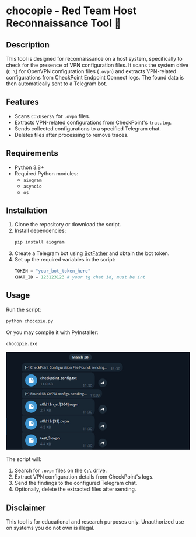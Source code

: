 # chocopie - Red Team Host Reconnaissance Tool 🥧

## Description
This tool is designed for reconnaissance on a host system, specifically to check for the presence of VPN configuration files. It scans the system drive (`C:\`) for OpenVPN configuration files (`.ovpn`) and extracts VPN-related configurations from CheckPoint Endpoint Connect logs. The found data is then automatically sent to a Telegram bot.

## Features
- Scans `C:\Users\` for `.ovpn` files.
- Extracts VPN-related configurations from CheckPoint's `trac.log`.
- Sends collected configurations to a specified Telegram chat.
- Deletes files after processing to remove traces.

## Requirements
- Python 3.8+
- Required Python modules:
  - `aiogram`
  - `asyncio`
  - `os`


## Installation
1. Clone the repository or download the script.
2. Install dependencies:
   ```bash
   pip install aiogram
   ```
3. Create a Telegram bot using [BotFather](https://t.me/BotFather) and obtain the bot token.
4. Set up the required variables in the script:
   ```python
   TOKEN = "your_bot_token_here"
   CHAT_ID = 123123123 # your tg chat id, must be int
   ```

## Usage
Run the script:
```bash
python chocopie.py
```
Or you may compile it with PyInstaller:
```bash
chocopie.exe
```
![POC](https://github.com/s0ld13rr/chocopie/blob/main/PoC.jpg)

The script will:
1. Search for `.ovpn` files on the `C:\` drive.
2. Extract VPN configuration details from CheckPoint's logs.
3. Send the findings to the configured Telegram chat.
4. Optionally, delete the extracted files after sending.

## Disclaimer
This tool is for educational and research purposes only. Unauthorized use on systems you do not own is illegal.

